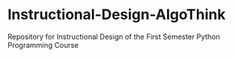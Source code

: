 # Instructional-Design-AlgoThink
Repository for Instructional Design of the First Semester Python Programming Course
